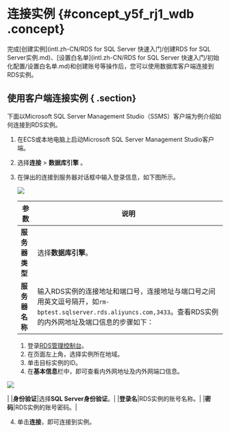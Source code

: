 # 连接实例 {#concept_y5f_rj1_wdb .concept}

完成[创建实例](intl.zh-CN/RDS for SQL Server 快速入门/创建RDS for SQL Server实例.md)、[设置白名单](intl.zh-CN/RDS for SQL Server 快速入门/初始化配置/设置白名单.md)和创建账号等操作后，您可以使用数据库客户端连接到RDS实例。

## 使用客户端连接实例 { .section}

下面以Microsoft SQL Server Management Studio（SSMS）客户端为例介绍如何连接到RDS实例。

1.  在ECS或本地电脑上启动Microsoft SQL Server Management Studio客户端。
2.  选择**连接** \> **数据库引擎** 。
3.  在弹出的连接到服务器对话框中输入登录信息，如下图所示。

    ![](http://static-aliyun-doc.oss-cn-hangzhou.aliyuncs.com/assets/img/7840/15571225392831_zh-CN.png)

    |参数|说明|
    |--|--|
    |**服务器类型**|选择**数据库引擎**。|
    |**服务器名称**|输入RDS实例的连接地址和端口号，连接地址与端口号之间用英文逗号隔开，如`rm-bptest.sqlserver.rds.aliyuncs.com,3433`。查看RDS实例的内外网地址及端口信息的步骤如下：

    1.  登录[RDS管理控制台](https://rds.console.aliyun.com/)。
    2.  在页面左上角，选择实例所在地域。
    3.  单击目标实例的ID。
    4.  在**基本信息**栏中，即可查看内外网地址及内外网端口信息。

![](http://static-aliyun-doc.oss-cn-hangzhou.aliyuncs.com/assets/img/7839/15571225392776_zh-CN.png)

|
    |**身份验证**|选择**SQL Server身份验证**。|
    |**登录名**|RDS实例的账号名称。|
    |**密码**|RDS实例的账号密码。|

4.  单击**连接**，即可连接到实例。


